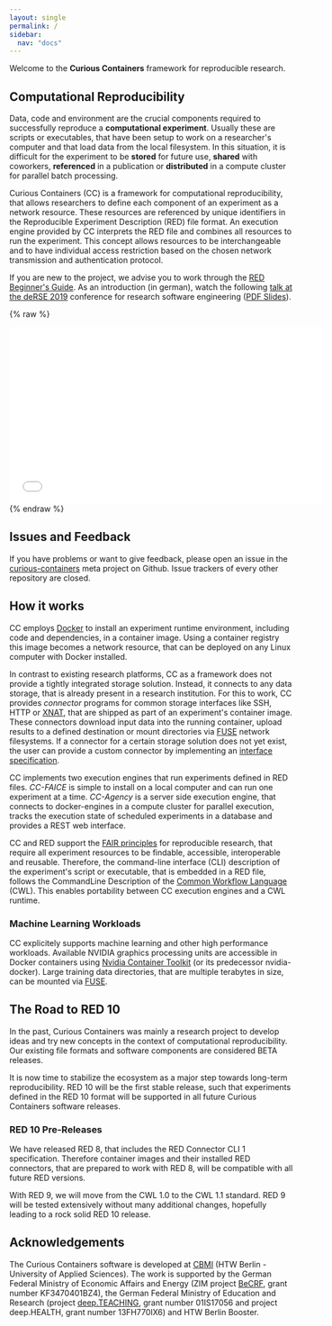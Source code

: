 ```yaml
---
layout: single
permalink: /
sidebar:
  nav: "docs"
---
```


Welcome to the **Curious Containers** framework for reproducible research.


## Computational Reproducibility

Data, code and environment are the crucial components required to successfully reproduce a **computational experiment**.
Usually these are scripts or executables, that have been setup to work on a researcher's computer and that load data from the local filesystem.
In this situation, it is difficult for the experiment to be **stored** for future use, **shared** with coworkers, **referenced** in a publication or **distributed** in a compute cluster for parallel batch processing.

Curious Containers (CC) is a framework for computational reproducibility, that allows researchers to define each component of an experiment as a network resource.
These resources are referenced by unique identifiers in the Reproducible Experiment Description (RED) file format.
An execution engine provided by CC interprets the RED file and combines all resources to run the experiment.
This concept allows resources to be interchangeable and to have individual access restriction based on the chosen network transmission and authentication protocol.

If you are new to the project, we advise you to work through the [RED Beginner's Guide](docs/red-beginners-guide).
As an introduction (in german), watch the following [talk at the deRSE 2019](https://www.de-rse.org/de/conf2019/talk/7LLTCN/) conference for research software engineering ([PDF Slides](https://www.de-rse.org/de/conf2019/talk/7LLTCN/slides.pdf)).

{% raw %}
<iframe width="560" height="315" scrolling="no" src="//av.tib.eu/player/42497" frameborder="0" allowfullscreen></iframe>
{% endraw %}


## Issues and Feedback

If you have problems or want to give feedback, please open an issue in the [curious-containers](https://github.com/curious-containers/curious-containers/issues) meta project on Github. Issue trackers of every other repository are closed.


## How it works

CC employs [Docker](https://www.docker.com/) to install an experiment runtime environment, including code and dependencies, in a container image.
Using a container registry this image becomes a network resource, that can be deployed on any Linux computer with Docker installed.

In contrast to existing research platforms, CC as a framework does not provide a tightly integrated storage solution.
Instead, it connects to any data storage, that is already present in a research institution.
For this to work, CC provides *connector* programs for common storage interfaces like SSH, HTTP or [XNAT](http://xnat.org/), that are shipped as part of an experiment's container image.
These connectors download input data into the running container, upload results to a defined destination or mount directories via [FUSE](https://de.wikipedia.org/wiki/Filesystem_in_Userspace) network filesystems.
If a connector for a certain storage solution does not yet exist, the user can provide a custom connector by implementing an [interface specification](/docs/red-connector-cli-1).

CC implements two execution engines that run experiments defined in RED files.
*CC-FAICE* is simple to install on a local computer and can run one experiment at a time.
*CC-Agency* is a server side execution engine, that connects to docker-engines in a compute cluster for parallel execution, tracks the execution state of scheduled experiments in a database and provides a REST web interface.

CC and RED support the [FAIR principles](https://www.force11.org/fairprinciples) for reproducible research, that require all experiment resources to be findable, accessible, interoperable and reusable.
Therefore, the command-line interface (CLI) description of the experiment's script or executable, that is embedded in a RED file, follows the CommandLine Description of the [Common Workflow Language](https://www.commonwl.org/v1.0/CommandLineTool.html) (CWL).
This enables portability between CC execution engines and a CWL runtime.


### Machine Learning Workloads

CC explicitely supports machine learning and other high performance workloads.
Available NVIDIA graphics processing units are accessible in Docker containers using [Nvidia Container Toolkit](https://github.com/NVIDIA/nvidia-docker) (or its predecessor nvidia-docker).
Large training data directories, that are multiple terabytes in size, can be mounted via [FUSE](https://de.wikipedia.org/wiki/Filesystem_in_Userspace).


## The Road to RED 10

In the past, Curious Containers was mainly a research project to develop ideas and try new concepts in the context of computational reproducibility. Our existing file formats and software components are considered BETA releases.

It is now time to stabilize the ecosystem as a major step towards long-term reproducibility. RED 10 will be the first stable release, such that experiments defined in the RED 10 format will be supported in all future Curious Containers software releases.


### RED 10 Pre-Releases

We have released RED 8, that includes the RED Connector CLI 1 specification. Therefore container images and their installed RED connectors, that are prepared to work with RED 8, will be compatible with all future RED versions.

With RED 9, we will move from the CWL 1.0 to the CWL 1.1 standard. RED 9 will be tested extensively without many additional changes, hopefully leading to a rock solid RED 10 release.


## Acknowledgements

The Curious Containers software is developed at [CBMI](https://cbmi.htw-berlin.de/) (HTW Berlin - University of Applied Sciences). The work is supported by the German Federal Ministry of Economic Affairs and Energy (ZIM project [BeCRF](https://www.htw-berlin.de/forschung/online-forschungskatalog/projekte/projekt/?eid=2170), grant number KF3470401BZ4), the German Federal Ministry of Education and Research (project [deep.TEACHING](https://www.deep-teaching.org/), grant number 01IS17056 and project deep.HEALTH, grant number 13FH770IX6) and HTW Berlin Booster.
